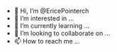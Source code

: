 - 👋 Hi, I’m @EricePointerch
- 👀 I’m interested in ...
- 🌱 I’m currently learning ...
- 💞️ I’m looking to collaborate on ...
- 📫 How to reach me ...

<!---
EricePointerch/EricePointerch is a ✨ special ✨ repository because its `README.md` (this file) appears on your GitHub profile.
You can click the Preview link to take a look at your changes.
--->
